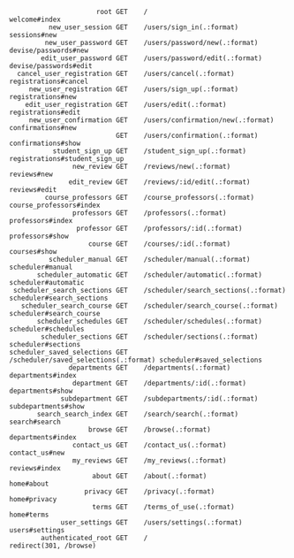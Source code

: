 
                          root GET    /                                     welcome#index
              new_user_session GET    /users/sign_in(.:format)              sessions#new
             new_user_password GET    /users/password/new(.:format)         devise/passwords#new
            edit_user_password GET    /users/password/edit(.:format)        devise/passwords#edit
      cancel_user_registration GET    /users/cancel(.:format)               registrations#cancel
         new_user_registration GET    /users/sign_up(.:format)              registrations#new
        edit_user_registration GET    /users/edit(.:format)                 registrations#edit
         new_user_confirmation GET    /users/confirmation/new(.:format)     confirmations#new
                               GET    /users/confirmation(.:format)         confirmations#show
               student_sign_up GET    /student_sign_up(.:format)            registrations#student_sign_up
                    new_review GET    /reviews/new(.:format)                reviews#new
                   edit_review GET    /reviews/:id/edit(.:format)           reviews#edit
             course_professors GET    /course_professors(.:format)          course_professors#index
                    professors GET    /professors(.:format)                 professors#index
                     professor GET    /professors/:id(.:format)             professors#show
                        course GET    /courses/:id(.:format)                courses#show
              scheduler_manual GET    /scheduler/manual(.:format)           scheduler#manual
           scheduler_automatic GET    /scheduler/automatic(.:format)        scheduler#automatic
     scheduler_search_sections GET    /scheduler/search_sections(.:format)  scheduler#search_sections
       scheduler_search_course GET    /scheduler/search_course(.:format)    scheduler#search_course
           scheduler_schedules GET    /scheduler/schedules(.:format)        scheduler#schedules
            scheduler_sections GET    /scheduler/sections(.:format)         scheduler#sections
    scheduler_saved_selections GET    /scheduler/saved_selections(.:format) scheduler#saved_selections
                   departments GET    /departments(.:format)                departments#index
                    department GET    /departments/:id(.:format)            departments#show
                 subdepartment GET    /subdepartments/:id(.:format)         subdepartments#show
           search_search_index GET    /search/search(.:format)              search#search
                        browse GET    /browse(.:format)                     departments#index
                    contact_us GET    /contact_us(.:format)                 contact_us#new
                    my_reviews GET    /my_reviews(.:format)                 reviews#index
                         about GET    /about(.:format)                      home#about
                       privacy GET    /privacy(.:format)                    home#privacy
                         terms GET    /terms_of_use(.:format)               home#terms
                 user_settings GET    /users/settings(.:format)             users#settings
            authenticated_root GET    /                                     redirect(301, /browse)
